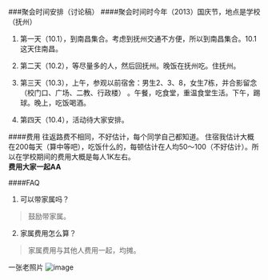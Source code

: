 ###聚会时间安排（讨论稿）
####聚会时间时今年（2013）国庆节，地点是学校（抚州）  
 1. 第一天（10.1），到南昌集合。考虑到抚州交通不方便，所以到南昌集合。10.1这天住南昌。  
 2. 第二天（10.2），等尽量多的人，然后回抚州。晚饭在抚州吃。住抚州。  
 3. 第三天（10.3），上午，参观以前宿舍：男生2、3、8，女生7栋，并合影留念（校门口、广场、二教、行政楼）。午餐，吃食堂，重温食堂生活。下午，踢球。晚上，吃饭喝酒。  
 4. 第四天（10.4），活动待大家安排。
   
     
####费用
 往返路费不相同，不好估计，每个同学自己都知道。
 住宿我估计大概在200每天（算中等吧），吃饭什么的，每顿估计在人均50～100（不好估计）。所以在学校期间的费用大概是每人1K左右。  
 **费用大家一起AA**
 
####FAQ
1. 可以带家属吗？ 
>鼓励带家属。  
 
2. 家属费用怎么算？
>家属费用与其他人费用一起，均摊。

 一张老照片
 ![image](http://www.utopia-project.com/protected/20434/大学20434班级合影.jpg)